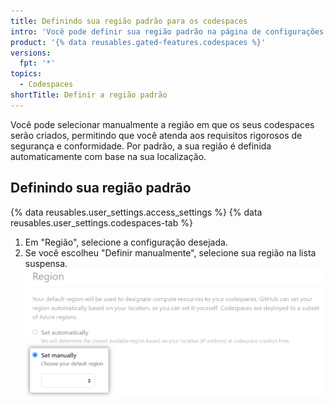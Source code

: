 ```yaml
---
title: Definindo sua região padrão para os codespaces
intro: 'Você pode definir sua região padrão na página de configurações do perfil de {% data variables.product.prodname_github_codespaces %} para personalizar o local onde seus dados são mantidos.'
product: '{% data reusables.gated-features.codespaces %}'
versions:
  fpt: '*'
topics:
  - Codespaces
shortTitle: Definir a região padrão
---
```


Você pode selecionar manualmente a região em que os seus codespaces serão criados, permitindo que você atenda aos requisitos rigorosos de segurança e conformidade. Por padrão, a sua região é definida automaticamente com base na sua localização.

## Definindo sua região padrão

{% data reusables.user_settings.access_settings %}
{% data reusables.user_settings.codespaces-tab %}
1. Em "Região", selecione a configuração desejada.
2. Se você escolheu "Definir manualmente", selecione sua região na lista suspensa. ![Selecionando sua região](/assets/images/help/codespaces/select-default-region.png)
